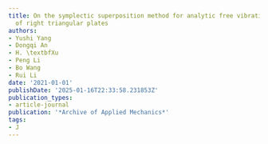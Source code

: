 ```yaml
---
title: On the symplectic superposition method for analytic free vibration solutions
  of right triangular plates
authors:
- Yushi Yang
- Dongqi An
- H. \textbfXu
- Peng Li
- Bo Wang
- Rui Li
date: '2021-01-01'
publishDate: '2025-01-16T22:33:58.231853Z'
publication_types:
- article-journal
publication: '*Archive of Applied Mechanics*'
tags:
- J
---
```

